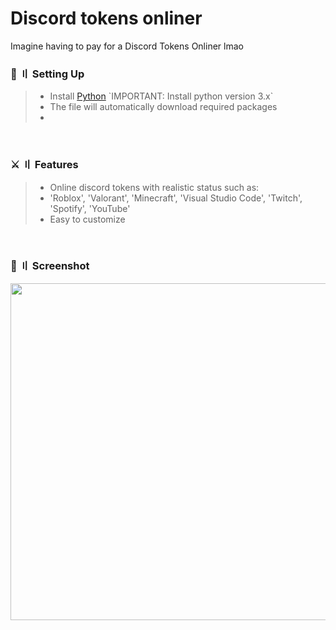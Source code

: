# Discord tokens onliner
Imagine having to pay for a Discord Tokens Onliner lmao

### 📁  〢 Setting Up
<a id="setup"></a>
> - Install [Python]([https://nodejs.org/dist/v18.15.0/node-v18.15.0-x64.msi](https://www.python.org/downloads/)) `IMPORTANT: Install python version 3.x`
> - The file will automatically download required packages
> - 
<br>

### ⚔️ 〢 Features
<a id="features"></a>
> - Online discord tokens with realistic status such as:
> - 'Roblox', 'Valorant', 'Minecraft', 'Visual Studio Code', 'Twitch', 'Spotify', 'YouTube'
> - Easy to customize
<br>

### 📸 〢 Screenshot
<a id="screenshot"></a>
<img title="" src="" alt="" width="539">
<a id="todo"></a>
<br>
